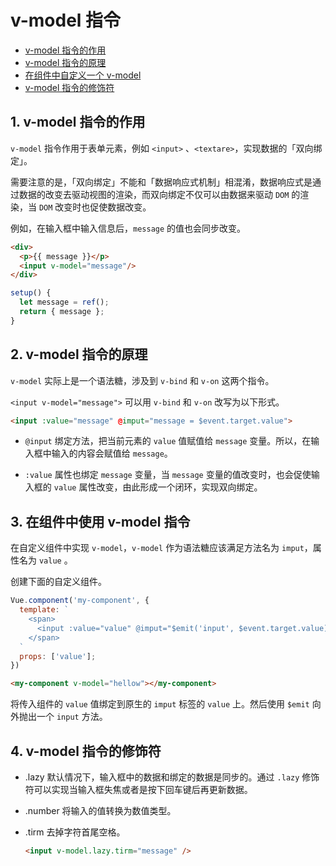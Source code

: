 # v-model 指令

- [v-model 指令的作用](#1-作用)
- [v-model 指令的原理](#02-原理)
- [在组件中自定义一个 v-model](#03-在组件中使用-v-model-指令)
- [v-model 指令的修饰符](#04-v-model-指令的修饰符)


## 1. v-model 指令的作用
`v-model` 指令作用于表单元素，例如 `<input>` 、`<textare>`，实现数据的「双向绑定」。

需要注意的是，「双向绑定」不能和「数据响应式机制」相混淆，数据响应式是通过数据的改变去驱动视图的渲染，而双向绑定不仅可以由数据来驱动 `DOM` 的渲染，当 `DOM` 改变时也促使数据改变。

例如，在输入框中输入信息后，`message` 的值也会同步改变。

```html
<div>
  <p>{{ message }}</p>
  <input v-model="message"/>
</div>
```

```js
setup() {
  let message = ref();
  return { message };
}
```


## 2. v-model 指令的原理
`v-model` 实际上是一个语法糖，涉及到 `v-bind` 和 `v-on` 这两个指令。

`<input v-model="message">` 可以用 `v-bind` 和 `v-on` 改写为以下形式。

```html
<input :value="message" @imput="message = $event.target.value">
```

- `@input` 绑定方法，把当前元素的 `value` 值赋值给 `message` 变量。所以，在输入框中输入的内容会赋值给 `message`。

- `:value` 属性也绑定 `message` 变量，当 `message` 变量的值改变时，也会促使输入框的 `value` 属性改变，由此形成一个闭环，实现双向绑定。


## 3. 在组件中使用 v-model 指令
在自定义组件中实现 `v-model`，`v-model` 作为语法糖应该满足方法名为 `imput`，属性名为 `value` 。

创建下面的自定义组件。
```js
Vue.component('my-component', {
  template: `
    <span>
      <input :value="value" @imput="$emit('input', $event.target.value)"/>
    </span>
  `
  props: ['value'];
})
```

```html
<my-component v-model="hellow"></my-component>
```

将传入组件的 `value` 值绑定到原生的 `imput` 标签的 `value` 上。然后使用 `$emit` 向外抛出一个 `input` 方法。


## 4. v-model 指令的修饰符
- .lazy
  默认情况下，输入框中的数据和绑定的数据是同步的。通过 `.lazy` 修饰符可以实现当输入框失焦或者是按下回车键后再更新数据。

- .number
  将输入的值转换为数值类型。

- .tirm
  去掉字符首尾空格。

  ```html
  <input v-model.lazy.tirm="message" />
  ```

